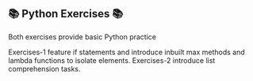 ## :books: Python Exercises :books:

Both exercises provide basic Python practice 

Exercises-1 feature if statements and introduce inbuilt max methods and lambda functions to isolate elements. 
Exercises-2 introduce list comprehension tasks. 
